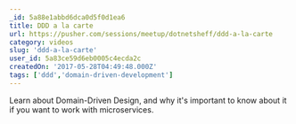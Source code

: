 ```yaml
---
_id: 5a88e1abbd6dca0d5f0d1ea6
title: DDD a la carte
url: https://pusher.com/sessions/meetup/dotnetsheff/ddd-a-la-carte
category: videos
slug: 'ddd-a-la-carte'
user_id: 5a83ce59d6eb0005c4ecda2c
createdOn: '2017-05-28T04:49:48.000Z'
tags: ['ddd','domain-driven-development']
---
```


Learn about Domain-Driven Design, and why it's important to know about it if you want to work with microservices.
